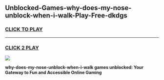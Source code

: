 
## Unblocked-Games-why-does-my-nose-unblock-when-i-walk-Play-Free-dkdgs
<h3>
<a href="https://premium76.site?title=why-does-my-nose-unblock-when-i-walk&ref=18A1">CLICK TO PLAY</a></h3>
<hr>

<h3>
<a href="https://premium76.site?title=why-does-my-nose-unblock-when-i-walk&ref=18A1">CLICK 2 PLAY</a>
  
</h3>

<a href="https://premium76.site?title=why-does-my-nose-unblock-when-i-walk&ref=18A1"><img src="https://clearcache.store/games.png"></a>


**why-does-my-nose-unblock-when-i-walk games unblocked: Your Gateway to Fun and Accessible Online Gaming**
